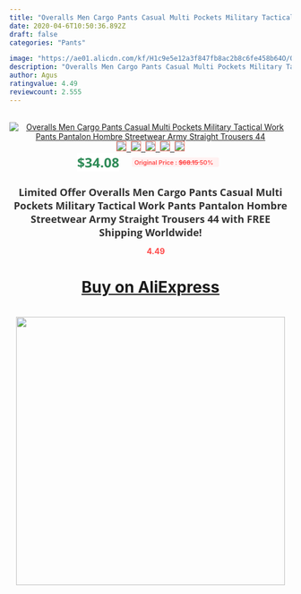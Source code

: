 ```yaml
---
title: "Overalls Men Cargo Pants Casual Multi Pockets Military Tactical Work Pants Pantalon Hombre Streetwear Army Straight Trousers 44"
date: 2020-04-6T10:50:36.892Z
draft: false
categories: "Pants"

image: "https://ae01.alicdn.com/kf/H1c9e5e12a3f847fb8ac2b8c6fe458b64O/Overalls-Men-Cargo-Pants-Casual-Multi-Pockets-Military-Tactical-Work-Pants-Pantalon-Hombre-Streetwear-Army-Straight.jpg"
description: "Overalls Men Cargo Pants Casual Multi Pockets Military Tactical Work Pants Pantalon Hombre Streetwear Army Straight Trousers 44"
author: Agus
ratingvalue: 4.49
reviewcount: 2.555
---
```

<br>
<div style="text-align: center;">
<a href="https://s.click.aliexpress.com/e/_9htHZF" target="_blank" rel="nofollow noopener noreferrer"><img alt="Overalls Men Cargo Pants Casual Multi Pockets Military Tactical Work Pants Pantalon Hombre Streetwear Army Straight Trousers 44" class="magnifier-image" src="https://ae01.alicdn.com/kf/H1c9e5e12a3f847fb8ac2b8c6fe458b64O/Overalls-Men-Cargo-Pants-Casual-Multi-Pockets-Military-Tactical-Work-Pants-Pantalon-Hombre-Streetwear-Army-Straight.jpg_640x640.jpg">
<br>
<img style="border:1px solid salmon" src="https://ae01.alicdn.com/kf/H1c9e5e12a3f847fb8ac2b8c6fe458b64O/Overalls-Men-Cargo-Pants-Casual-Multi-Pockets-Military-Tactical-Work-Pants-Pantalon-Hombre-Streetwear-Army-Straight.jpg_120x120.jpg">&nbsp;&nbsp;<img style="border:1px solid salmon" src="https://ae01.alicdn.com/kf/Hd627078ee3b44ea1890af5a86b5b3f54I/Overalls-Men-Cargo-Pants-Casual-Multi-Pockets-Military-Tactical-Work-Pants-Pantalon-Hombre-Streetwear-Army-Straight.jpg_120x120.jpg">&nbsp;&nbsp;<img style="border:1px solid salmon" src="https://ae01.alicdn.com/kf/Hb9f29ce8a68345c8a1d4e7336198cd57N/Overalls-Men-Cargo-Pants-Casual-Multi-Pockets-Military-Tactical-Work-Pants-Pantalon-Hombre-Streetwear-Army-Straight.jpg_120x120.jpg">&nbsp;&nbsp;<img style="border:1px solid salmon" src="https://ae01.alicdn.com/kf/H83eeb837c9e747f7baa59ceeefa73824P/Overalls-Men-Cargo-Pants-Casual-Multi-Pockets-Military-Tactical-Work-Pants-Pantalon-Hombre-Streetwear-Army-Straight.jpg_120x120.jpg">&nbsp;&nbsp;<img style="border:1px solid salmon" src="https://ae01.alicdn.com/kf/Head1cf4c479d454393b1f6f9248124c3A/Overalls-Men-Cargo-Pants-Casual-Multi-Pockets-Military-Tactical-Work-Pants-Pantalon-Hombre-Streetwear-Army-Straight.jpg_120x120.jpg"></a></div><br0>
<div style="text-align: center;"><span style="background-color: white; border: 0px; box-sizing: border-box; color: seagreen; display: inline-block; font-family: &quot;open sans&quot; , &quot;arial&quot; , &quot;helvetica&quot; , sans-serif , &quot;heiti&quot;; font-size: 24px; font-stretch: inherit; font-weight: 700; line-height: inherit; margin: 0px 10px 0px 0px; padding: 0px; vertical-align: middle;">$34.08 </span>
<span style="background: rgb(255 , 241 , 241); border-radius: 3px; border: 0px; box-sizing: border-box; color: #ff4747; display: inline-block; font-family: inherit; font-size: 12px; font-stretch: inherit; font-style: inherit; font-variant: inherit; font-weight: 600; line-height: inherit; margin: 0px; padding: 2px 5px; transform: scale(0.9); vertical-align: middle;">Original Price : <b style="text-decoration: line-through;">$68.15 </b> 50%&nbsp;&nbsp;</span></div>
<h1 style="color: #333333; display: inline-block; font-family: &quot;open sans&quot; , &quot;arial&quot; , &quot;helvetica&quot; , sans-serif , &quot;heiti&quot;; font-size: 18px; font-stretch: inherit; font-weight: 700; text-align: center;">Limited Offer Overalls Men Cargo Pants Casual Multi Pockets Military Tactical Work Pants Pantalon Hombre Streetwear Army Straight Trousers 44 with FREE Shipping Worldwide!</h1>
<div style="color: #ff4747; text-align: center;">
<img src="https://4.bp.blogspot.com/-M0ZcTcb-5uY/XleCXlxnR4I/AAAAAAAAAEc/OrjgMkXV1oMQFaCRZj5HQwOCBcu3w1FegCPcBGAYYCw/s1600/star.png" style="height: 15px;">&nbsp;<b>4.49</b></div>
<div class="button_cont" align="center"><a class="buynow_a" href="https://s.click.aliexpress.com/e/_9htHZF" target="_blank" rel="nofollow noopener noreferrer"><H1>Buy on AliExpress</H1></a></div><br>
<div class="separator" style="clear: both; text-align: center;">
<img src="https://lh3.googleusercontent.com/-pTy5HemUv9M/XlePHvY0dAI/AAAAAAAAAE4/0nX5iRUoIWY8eMW9Dpxeirr157OZliDIgCLcBGAsYHQ/s1600/badge.gif" width="480">
</div>

